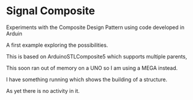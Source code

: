# Signal Composite

Experiments with the Composite Design Pattern using code developed in Arduin

A first example exploring the possibilities.

This is based on ArduinoSTLComposite5 which supports multiple parents,

This soon ran out of memory on a UNO so I am using a MEGA instead.

I have something running which shows the building of a structure.

As yet there is no activity in it.

